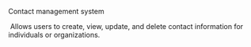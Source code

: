 Contact management system

 Allows users to create, view, update, and delete contact information for individuals or organizations.
